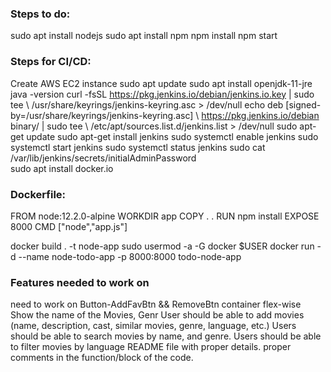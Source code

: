 ### Steps to do:
  sudo apt install nodejs
  sudo apt install npm
  npm install
  npm start 


### Steps for CI/CD:
  
Create AWS EC2 instance
sudo apt update
sudo apt install openjdk-11-jre
java -version
curl -fsSL https://pkg.jenkins.io/debian/jenkins.io.key | sudo tee \   /usr/share/keyrings/jenkins-keyring.asc > /dev/null 
echo deb [signed-by=/usr/share/keyrings/jenkins-keyring.asc] \   https://pkg.jenkins.io/debian binary/ | sudo tee \   /etc/apt/sources.list.d/jenkins.list > /dev/null
sudo apt-get update 
sudo apt-get install jenkins
sudo systemctl enable jenkins
sudo systemctl start jenkins
sudo systemctl status jenkins
sudo cat /var/lib/jenkins/secrets/initialAdminPassword  
sudo apt install docker.io

### Dockerfile: 

FROM node:12.2.0-alpine 
WORKDIR app 
COPY . . 
RUN npm install 
EXPOSE 8000 
CMD ["node","app.js"]

docker build . -t node-app 
sudo usermod -a -G docker $USER 
docker run -d --name node-todo-app -p 8000:8000 todo-node-app

### Features needed to work on
need to work on Button-AddFavBtn && RemoveBtn
container flex-wise
Show the name of the Movies, Genr
User should be able to add movies (name, description, cast, similar movies, genre, language, etc.)
Users should be able to search movies by name, and genre.
Users should be able to filter movies by language
README file with proper details.
proper comments in the function/block of the code.